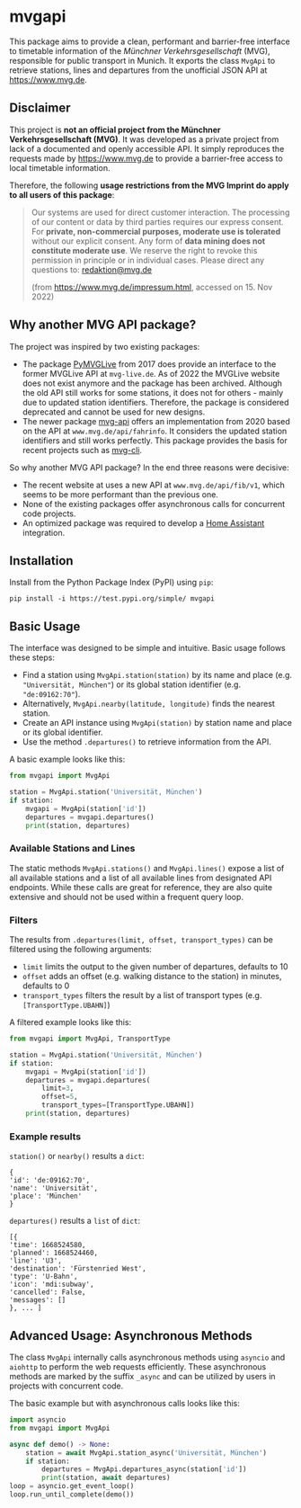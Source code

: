 # mvgapi

This package aims to provide a clean, performant and barrier-free interface to timetable information of the *Münchner Verkehrsgesellschaft* (MVG), responsible for public transport in Munich. It exports the class `MvgApi` to retrieve stations, lines and departures from the unofficial JSON API at https://www.mvg.de.

## Disclaimer

This project is **not an official project from the Münchner Verkehrsgesellschaft (MVG)**. It was developed as a private project from lack of a documented and openly accessible API. It simply reproduces the requests made by https://www.mvg.de to provide a barrier-free access to local timetable information.

Therefore, the following **usage restrictions from the MVG Imprint do apply to all users of this package**:

> Our systems are used for direct customer interaction. The processing of our content or data by third parties requires our express consent. For **private, non-commercial purposes, moderate use is tolerated** without our explicit consent. Any form of **data mining does not constitute moderate use**. We reserve the right to revoke this permission in principle or in individual cases. Please direct any questions to: redaktion@mvg.de
> 
> (from https://www.mvg.de/impressum.html, accessed on 15. Nov 2022)

## Why another MVG API package?

The project was inspired by two existing packages:
- The package [PyMVGLive](https://pypi.org/project/PyMVGLive) from 2017 does provide an interface to the former MVGLive API at `mvg-live.de`. As of 2022 the MVGLive website does not exist anymore and the package has been archived. Although the old API still works for some stations, it does not for others - mainly due to updated station identifiers. Therefore, the package is considered deprecated and cannot be used for new designs.
- The newer package [mvg-api](https://pypi.org/project/mvg-api) offers an implementation from 2020 based on the API at `www.mvg.de/api/fahrinfo`. It considers the updated station identifiers and still works perfectly. This package provides the basis for recent projects such as [mvg-cli](https://pypi.org/project/mvg-cli).

So why another MVG API package? In the end three reasons were decisive:
- The recent website at uses a new API at `www.mvg.de/api/fib/v1`, which seems to be more performant than the previous one.
- None of the existing packages offer asynchronous calls for concurrent code projects.
- An optimized package was required to develop a [Home Assistant](https://www.home-assistant.io) integration.

## Installation

Install from the Python Package Index (PyPI) using `pip`:
```
pip install -i https://test.pypi.org/simple/ mvgapi
```

## Basic Usage

The interface was designed to be simple and intuitive. Basic usage follows these steps:
- Find a station using `MvgApi.station(station)` by its name and place (e.g. `"Universität, München"`) or its global station identifier (e.g. `"de:09162:70"`).
- Alternatively, `MvgApi.nearby(latitude, longitude)` finds the nearest station.
- Create an API instance using `MvgApi(station)` by station name and place or its global identifier.
- Use the method `.departures()` to retrieve information from the API.

A basic example looks like this:

```python
from mvgapi import MvgApi

station = MvgApi.station('Universität, München')
if station:
    mvgapi = MvgApi(station['id'])
    departures = mvgapi.departures()
    print(station, departures)
```

### Available Stations and Lines

The static methods `MvgApi.stations()` and `MvgApi.lines()` expose a list of all available stations and a list of all available lines from designated API endpoints. While these calls are great for reference, they are also quite extensive and should not be used within a frequent query loop.

### Filters

The results from `.departures(limit, offset, transport_types)` can be filtered using the following arguments:

- `limit` limits the output to the given number of departures, defaults to 10
- `offset` adds an offset (e.g. walking distance to the station) in minutes, defaults to 0
- `transport_types` filters the result by a list of transport types (e.g. `[TransportType.UBAHN]`)

A filtered example looks like this:

```python
from mvgapi import MvgApi, TransportType

station = MvgApi.station('Universität, München')
if station:
    mvgapi = MvgApi(station['id'])
    departures = mvgapi.departures(
        limit=3,
        offset=5,
        transport_types=[TransportType.UBAHN])
    print(station, departures)
```

### Example results

`station()` or `nearby()` results a `dict`:
```
{ 
'id': 'de:09162:70', 
'name': 'Universität', 
'place': 'München'
}
```
`departures()` results a `list` of `dict`:
```
[{
'time': 1668524580,
'planned': 1668524460,
'line': 'U3',
'destination': 'Fürstenried West',
'type': 'U-Bahn',
'icon': 'mdi:subway',
'cancelled': False,
'messages': []
}, ... ]
```

## Advanced Usage: Asynchronous Methods

The class `MvgApi` internally calls asynchronous methods using `asyncio` and `aiohttp` to perform the web requests efficiently. These asynchronous methods are marked by the suffix `_async` and can be utilized by users in projects with concurrent code.

The basic example but with asynchronous calls looks like this:

```python
import asyncio
from mvgapi import MvgApi

async def demo() -> None:
    station = await MvgApi.station_async('Universität, München')
    if station:
        departures = MvgApi.departures_async(station['id'])
        print(station, await departures)
loop = asyncio.get_event_loop()
loop.run_until_complete(demo())
```
